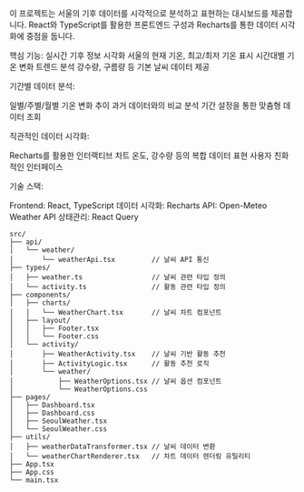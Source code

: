 이 프로젝트는 서울의 기후 데이터를 시각적으로 분석하고 표현하는 대시보드를 제공합니다. React와 TypeScript를 활용한 프론트엔드 구성과 Recharts를 통한 데이터 시각화에 중점을 둡니다.

핵심 기능:
실시간 기후 정보 시각화
서울의 현재 기온, 최고/최저 기온 표시
시간대별 기온 변화 트렌드 분석
강수량, 구름량 등 기본 날씨 데이터 제공


기간별 데이터 분석:

일별/주별/월별 기온 변화 추이
과거 데이터와의 비교 분석
기간 설정을 통한 맞춤형 데이터 조회


직관적인 데이터 시각화:

Recharts를 활용한 인터랙티브 차트
온도, 강수량 등의 복합 데이터 표현
사용자 친화적인 인터페이스



기술 스택:

Frontend: React, TypeScript
데이터 시각화: Recharts
API: Open-Meteo Weather API
상태관리: React Query

```
src/
├── api/
│   └── weather/
│       └── weatherApi.tsx         // 날씨 API 통신
├── types/
│   ├── weather.ts                 // 날씨 관련 타입 정의
│   └── activity.ts                // 활동 관련 타입 정의
├── components/
│   ├── charts/
│   │   └── WeatherChart.tsx       // 날씨 차트 컴포넌트
│   ├── layout/
│   │   ├── Footer.tsx
│   │   └── Footer.css
│   └── activity/
│       ├── WeatherActivity.tsx    // 날씨 기반 활동 추천
│       ├── ActivityLogic.tsx      // 활동 추천 로직
│       └── weather/
│           ├── WeatherOptions.tsx // 날씨 옵션 컴포넌트
│           └── WeatherOptions.css
├── pages/
│   ├── Dashboard.tsx
│   ├── Dashboard.css
│   ├── SeoulWeather.tsx
│   └── SeoulWeather.css
├── utils/
│   ├── weatherDataTransformer.tsx // 날씨 데이터 변환
│   └── weatherChartRenderer.tsx   // 차트 데이터 렌더링 유틸리티
├── App.tsx
├── App.css
└── main.tsx


```
